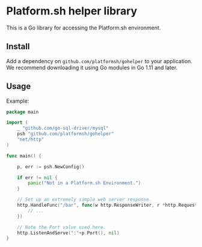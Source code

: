 # Platform.sh helper library

This is a Go library for accessing the Platform.sh environment.

## Install

Add a dependency on `github.com/platformsh/gohelper` to your application. We recommend downloading it using Go modules in Go 1.11 and later.


## Usage

Example:

```go
package main

import (
	_ "github.com/go-sql-driver/mysql"
	psh "github.com/platformsh/gohelper"
	"net/http"
)

func main() {

	p, err := psh.NewConfig()

	if err != nil {
		panic("Not in a Platform.sh Environment.")
	}

	// Set up an extremely simple web server response.
	http.HandleFunc("/bar", func(w http.ResponseWriter, r *http.Request) {
		// ...
	})

    // Note the Port value used here.
	http.ListenAndServe(":"+p.Port(), nil)
}
